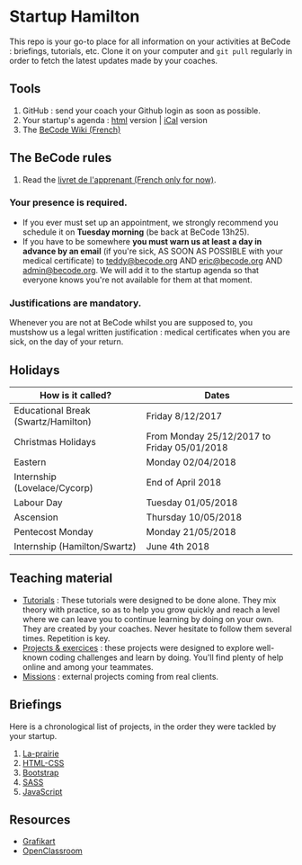 # Startup Hamilton

This repo is your go-to place for all information on your activities at BeCode : briefings, tutorials, etc.
Clone it on your computer and `git pull` regularly in order to fetch the latest updates made by your coaches.

## Tools
1. GitHub : send your coach your Github login as soon as possible.
1. Your startup's agenda : [html](https://calendar.google.com/calendar/embed?src=5iq2ibo1e6vvghcks1vpq1h388%40group.calendar.google.com&ctz=Europe%2FBrussels) version | [iCal](https://calendar.google.com/calendar/ical/becode.org_5iq2ibo1e6vvghcks1vpq1h388%40group.calendar.google.com/public/basic.ics) version
1. The [BeCode Wiki (French)](https://github.com/becodeorg/BeCode/wiki)

## The BeCode rules

1. Read the [livret de l'apprenant (French only for now)](./Livret-apprenant(e)s.pdf).

### Your presence is required.
- If you ever must set up an appointment, we strongly recommend you schedule it on **Tuesday morning** (be back at BeCode 13h25).
- If you have to be somewhere **you must warn us at least a day in advance by an email** (if you're sick, AS SOON AS POSSIBLE with your medical certificate) to teddy@becode.org AND eric@becode.org AND admin@becode.org. We will add it to the startup agenda so that everyone knows you're not available for them at that moment.

### **Justifications are mandatory.**

Whenever you are not at BeCode whilst you are supposed to, you mustshow us a legal written justification : medical certificates when you are sick, on the day of your return.

## Holidays

|How is it called? | Dates |
|---|---|
| Educational Break (Swartz/Hamilton) | Friday 8/12/2017 |
| Christmas Holidays | From Monday 25/12/2017 to Friday 05/01/2018 |
| Eastern | Monday 02/04/2018 |
| Internship (Lovelace/Cycorp) | End of April 2018 |
| Labour Day | Tuesday 01/05/2018 |
| Ascension | Thursday 10/05/2018 |
| Pentecost Monday | Monday 21/05/2018 |
| Internship (Hamilton/Swartz) | June 4th 2018 |

## Teaching material

- [Tutorials](/Tutorials) : These tutorials were designed to be done alone. They mix theory with practice, so as to help you grow quickly and reach a level where we can leave you to continue learning by doing on your own. They are created by your coaches. Never hesitate to follow them several times. Repetition is key.
- [Projects & exercices](/Projects) : these projects were designed to explore well-known coding challenges and learn by doing. You'll find plenty of help online and among your teammates.
- [Missions](/Missions) : external projects coming from real clients.

## Briefings
Here is a chronological list of projects, in the order they were tackled by your startup.

1. [La-prairie](./Parcours/01-La-prairie)
1. [HTML-CSS](./Parcours/02-HTML-CSS)
1. [Bootstrap](./Parcours/03-Bootstrap)
1. [SASS](./Parcours/04-SASS)
1. [JavaScript](./Parcours/05-JavaScript)

## Resources
- [Grafikart](https://www.youtube.com/user/grafikarttv)
- [OpenClassroom](https://openclassrooms.com/dashboard)

